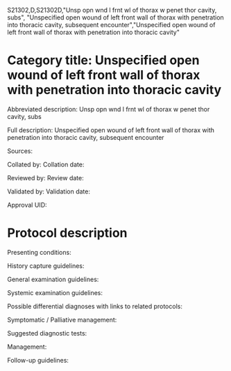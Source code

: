 S21302,D,S21302D,"Unsp opn wnd l frnt wl of thorax w penet thor cavity, subs", "Unspecified open wound of left front wall of thorax with penetration into thoracic cavity, subsequent encounter","Unspecified open wound of left front wall of thorax with penetration into thoracic cavity"
# Category title: Unspecified open wound of left front wall of thorax with penetration into thoracic cavity

Abbreviated description: Unsp opn wnd l frnt wl of thorax w penet thor cavity, subs

Full description: Unspecified open wound of left front wall of thorax with penetration into thoracic cavity, subsequent encounter

Sources:

Collated by:
Collation date:

Reviewed by:
Review date:

Validated by:
Validation date:

Approval UID:

# Protocol description

Presenting conditions:

History capture guidelines:

General examination guidelines:

Systemic examination guidelines:

Possible differential diagnoses with links to related protocols:

Symptomatic / Palliative management:

Suggested diagnostic tests:

Management:

Follow-up guidelines:
